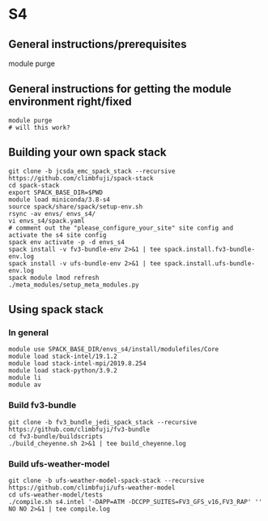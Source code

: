 # S4


## General instructions/prerequisites

module purge







## General instructions for getting the module environment right/fixed
```
module purge
# will this work?
```

## Building your own spack stack
```
git clone -b jcsda_emc_spack_stack --recursive https://github.com/climbfuji/spack-stack
cd spack-stack
export SPACK_BASE_DIR=$PWD
module load miniconda/3.8-s4
source spack/share/spack/setup-env.sh
rsync -av envs/ envs_s4/
vi envs_s4/spack.yaml
# comment out the "please_configure_your_site" site config and activate the s4 site config
spack env activate -p -d envs_s4
spack install -v fv3-bundle-env 2>&1 | tee spack.install.fv3-bundle-env.log
spack install -v ufs-bundle-env 2>&1 | tee spack.install.ufs-bundle-env.log
spack module lmod refresh
./meta_modules/setup_meta_modules.py
```

## Using spack stack
### In general
```
module use SPACK_BASE_DIR/envs_s4/install/modulefiles/Core
module load stack-intel/19.1.2
module load stack-intel-mpi/2019.8.254
module load stack-python/3.9.2
module li
module av
```

### Build fv3-bundle
```
git clone -b fv3_bundle_jedi_spack_stack --recursive https://github.com/climbfuji/fv3-bundle
cd fv3-bundle/buildscripts
./build_cheyenne.sh 2>&1 | tee build_cheyenne.log
```

### Build ufs-weather-model
```
git clone -b ufs-weather-model-spack-stack --recursive https://github.com/climbfuji/ufs-weather-model
cd ufs-weather-model/tests
./compile.sh s4.intel '-DAPP=ATM -DCCPP_SUITES=FV3_GFS_v16,FV3_RAP' '' NO NO 2>&1 | tee compile.log
```
